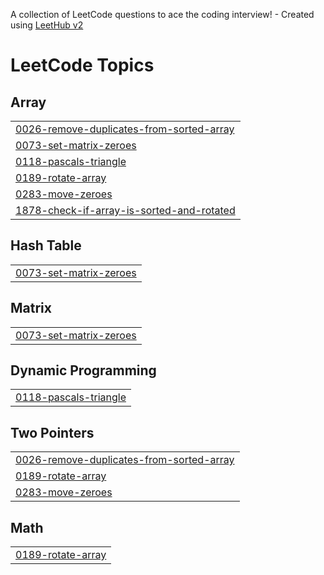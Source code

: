 A collection of LeetCode questions to ace the coding interview! - Created using [LeetHub v2](https://github.com/arunbhardwaj/LeetHub-2.0)
<!---LeetCode Topics Start-->
# LeetCode Topics
## Array
|  |
| ------- |
| [0026-remove-duplicates-from-sorted-array](https://github.com/code-walker-23/LeetCode-Prep/tree/master/0026-remove-duplicates-from-sorted-array) |
| [0073-set-matrix-zeroes](https://github.com/code-walker-23/LeetCode-Prep/tree/master/0073-set-matrix-zeroes) |
| [0118-pascals-triangle](https://github.com/code-walker-23/LeetCode-Prep/tree/master/0118-pascals-triangle) |
| [0189-rotate-array](https://github.com/code-walker-23/LeetCode-Prep/tree/master/0189-rotate-array) |
| [0283-move-zeroes](https://github.com/code-walker-23/LeetCode-Prep/tree/master/0283-move-zeroes) |
| [1878-check-if-array-is-sorted-and-rotated](https://github.com/code-walker-23/LeetCode-Prep/tree/master/1878-check-if-array-is-sorted-and-rotated) |
## Hash Table
|  |
| ------- |
| [0073-set-matrix-zeroes](https://github.com/code-walker-23/LeetCode-Prep/tree/master/0073-set-matrix-zeroes) |
## Matrix
|  |
| ------- |
| [0073-set-matrix-zeroes](https://github.com/code-walker-23/LeetCode-Prep/tree/master/0073-set-matrix-zeroes) |
## Dynamic Programming
|  |
| ------- |
| [0118-pascals-triangle](https://github.com/code-walker-23/LeetCode-Prep/tree/master/0118-pascals-triangle) |
## Two Pointers
|  |
| ------- |
| [0026-remove-duplicates-from-sorted-array](https://github.com/code-walker-23/LeetCode-Prep/tree/master/0026-remove-duplicates-from-sorted-array) |
| [0189-rotate-array](https://github.com/code-walker-23/LeetCode-Prep/tree/master/0189-rotate-array) |
| [0283-move-zeroes](https://github.com/code-walker-23/LeetCode-Prep/tree/master/0283-move-zeroes) |
## Math
|  |
| ------- |
| [0189-rotate-array](https://github.com/code-walker-23/LeetCode-Prep/tree/master/0189-rotate-array) |
<!---LeetCode Topics End-->